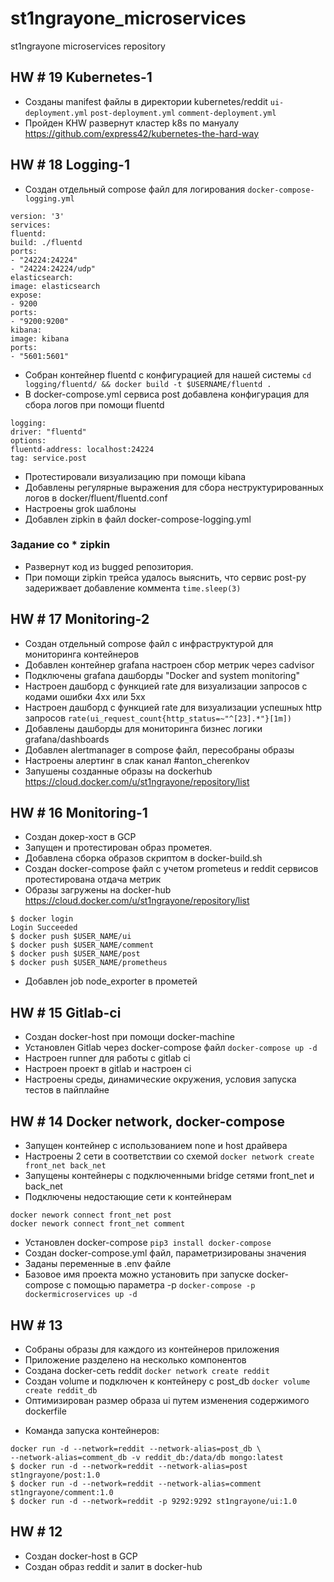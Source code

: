 # st1ngrayone_microservices
st1ngrayone microservices repository

## HW # 19 Kubernetes-1

- Созданы manifest файлы в директории kubernetes/reddit
`ui-deployment.yml`
`post-deployment.yml`
`comment-deployment.yml`
- Пройден KHW развернут кластер k8s по мануалу https://github.com/express42/kubernetes-the-hard-way

## HW # 18 Logging-1 

- Создан отдельный compose файл для логирования `docker-compose-logging.yml`
```
version: '3'
services:
fluentd:
build: ./fluentd
ports:
- "24224:24224"
- "24224:24224/udp"
elasticsearch:
image: elasticsearch
expose:
- 9200
ports:
- "9200:9200"
kibana:
image: kibana
ports:
- "5601:5601"
```
- Собран контейнер fluentd с конфигурацией для нашей системы
`cd logging/fluentd/ && docker build -t $USERNAME/fluentd .`
- В docker-compose.yml сервиса post добавлена конфигурация для сбора логов при помощи fluentd
```
logging:
driver: "fluentd"
options:
fluentd-address: localhost:24224
tag: service.post
```
- Протестировали визуализацию при помощи kibana
- Добавлены регулярные выражения для сбора неструктурированных логов в docker/fluent/fluentd.conf
- Настроены grok шаблоны
- Добавлен zipkin в файл docker-compose-logging.yml

### Задание со * zipkin
- Развернут код из bugged репозитория. 
- При помощи zipkin трейса удалось выяснить, что сервис post-py задерижвает добавление коммента `time.sleep(3)` 

## HW # 17 Monitoring-2

- Создан отдельный compose файл с инфраструктурой для мониторинга контейнеров
- Добавлен контейнер grafana настроен сбор метрик через cadvisor
- Подключены grafana дашборды "Docker and system monitoring"
- Настроен дашборд с функцией rate для визуализации запросов с кодами ошибки 4хх или 5хх
- Настроен дашборд с функцией rate для визуализации успешных http запросов
`rate(ui_request_count{http_status=~"^[23].*"}[1m])`
- Добавлены дашборды для мониторинга бизнес логики grafana/dashboards
- Добавлен alertmanager в compose файл, пересобраны образы
- Настроены алертинг в слак канал #anton_cherenkov
- Запушены созданные образы на dockerhub https://cloud.docker.com/u/st1ngrayone/repository/list 
 
## HW # 16 Monitoring-1

- Создан докер-хост в GCP 
- Запущен и протестирован образ прометея. 
- Добавлена сборка образов скриптом в docker-build.sh
- Создан docker-compose файл с учетом prometeus и reddit сервисов протестирована отдача метрик
- Образы загружены на docker-hub https://cloud.docker.com/u/st1ngrayone/repository/list
```
$ docker login
Login Succeeded
$ docker push $USER_NAME/ui
$ docker push $USER_NAME/comment
$ docker push $USER_NAME/post
$ docker push $USER_NAME/prometheus 
```
- Добавлен job node_exporter в прометей

## HW # 15 Gitlab-ci

- Создан docker-host при помощи docker-machine 
- Установлен Gitlab через docker-compose файл 
`docker-compose up -d`
- Настроен runner для работы с gitlab ci 
- Настроен проект в gitlab и настроен ci
- Настроены среды, динамические окружения, условия запуска тестов в пайплайне

## HW # 14 Docker network, docker-compose

- Запущен контейнер с использованием none и host драйвера
- Настроены 2 сети в соответствии со схемой
`docker network create front_net back_net`
- Запущены контейнеры с подключенными bridge сетями front_net и back_net
- Подключены недостающие сети к контейнерам 
```
docker nework connect front_net post
docker nework connect front_net comment
```
- Установлен docker-compose
`pip3 install docker-compose`
- Создан docker-compose.yml файл, параметризированы значения 
- Заданы переменные в .env файле
- Базовое имя проекта можно установить при запуске docker-compose с помощью параметра -p
`docker-compose -p dockermicroservices up -d`


## HW # 13

- Собраны образы для каждого из контейнеров приложения
- Приложение разделено на несколько компонентов
- Создана docker-сеть reddit
`docker network create reddit`
- Создан volume и подключен к контейнеру с post_db
`docker volume create reddit_db`
- Оптимизирован размер образа ui путем изменения содержимого dockerfile

* Команда запуска контейнеров:
```
docker run -d --network=reddit --network-alias=post_db \
--network-alias=comment_db -v reddit_db:/data/db mongo:latest
$ docker run -d --network=reddit --network-alias=post st1ngrayone/post:1.0
$ docker run -d --network=reddit --network-alias=comment st1ngrayone/comment:1.0
$ docker run -d --network=reddit -p 9292:9292 st1ngrayone/ui:1.0
```

## HW # 12

- Создан docker-host в GCP
- Создан образ reddit и залит в docker-hub

